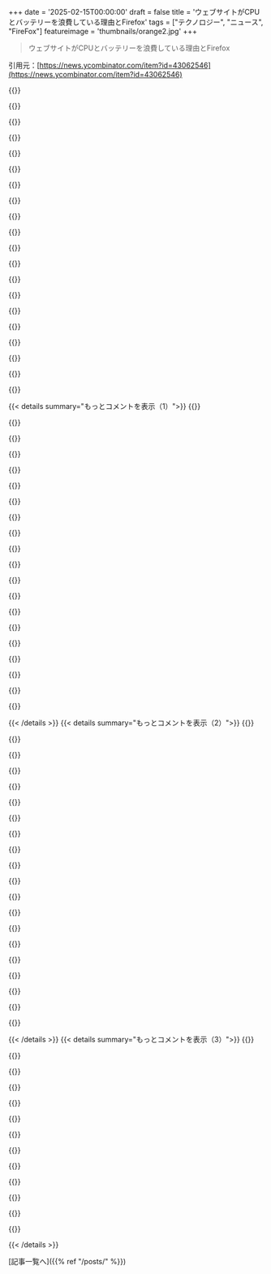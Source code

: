 +++
date = '2025-02-15T00:00:00'
draft = false
title = 'ウェブサイトがCPUとバッテリーを浪費している理由とFirefox'
tags = ["テクノロジー", "ニュース", "FireFox"]
featureimage = 'thumbnails/orange2.jpg'
+++

> ウェブサイトがCPUとバッテリーを浪費している理由とFirefox

引用元：[https://news.ycombinator.com/item?id=43062546](https://news.ycombinator.com/item?id=43062546)

{{<matomeQuote body="計画は進んでるし大事なことだから、早く修正したいと思ってるんだ。ただ、音声のコンテキストを一時停止するのは簡単じゃなくて、かなり複雑なんだよね。でも、他の人たちがやってるから、必ず解決するよ。" userName="padenot" createdAt="2025-02-15T22:31:56" color="#ff33a1">}}

{{<matomeQuote body="批判を個人的に受け取らないでね。最近、批判をフラストレーションと感じたオープンソースのメンテナが騒ぎを起こしたから。多くの人が言いたいことは分かってるから、時間が限られてる中でやってるってことを知っておいて。Firefoxの開発者たちがユーザーのために一生懸命やってるのを知ってるよ。" userName="zoogeny" createdAt="2025-02-16T00:07:48" color="#ff5c5c">}}

{{<matomeQuote body="長年のFirefoxユーザーで、変えるつもりはないよ。開発のことは分かるけど、今回は優先順位の問題だと思う。もっと良くなる可能性があるけど、それには時間と労力が必要。Mozillaはいろんなことに手を出してるけど、Firefoxは最も重要なものだと思うから、開発者にはチャンスを与えて欲しい。" userName="godelski" createdAt="2025-02-16T20:16:10" color="">}}

{{<matomeQuote body="ハードワークに感謝！Firefoxは本当に大事だと思ってる。" userName="JohnBooty" createdAt="2025-02-16T00:00:02" color="">}}

{{<matomeQuote body="Firefoxユーザーから感謝の気持ち！それと、OPはもう分かってるかもしれないけど、”完璧じゃないけど、十分良い”って感じ。" userName="darkwater" createdAt="2025-02-16T09:09:50" color="">}}

{{<matomeQuote body="ローカルで問題をデバッグすることで、Firefoxをもっと使えるようになりたい。どこから始めればいい？" userName="noah_buddy" createdAt="2025-02-16T02:00:08" color="">}}

{{<matomeQuote body="開発ドキュメントのインデックスがここにあるよ。デバッグに関する記事へのリンクもあるから、参考にしてみてね：<br>https://firefox-source-docs.mozilla.org/" userName="buovjaga" createdAt="2025-02-16T08:06:08" color="">}}

{{<matomeQuote body="ありがとう！" userName="noah_buddy" createdAt="2025-02-16T20:20:50" color="">}}

{{<matomeQuote body="文句を言う人の数十倍の人が、毎日Firefoxを愛用してるってことを知ってほしい！開発者たちが、クリックベイト的な記事から有益な内容を抽出できるよう願ってる。" userName="EasyMark" createdAt="2025-02-16T21:14:49" color="">}}

{{<matomeQuote body="このことについての言葉やエネルギーに感謝！" userName="patcon" createdAt="2025-02-15T22:46:45" color="">}}

{{<matomeQuote body="この件についての努力に感謝！”サイレンス時にサスペンド”以上の複雑さについての話を聞きたい人も多いはずだよ。リンクがあれば教えてほしい。" userName="JoshTriplett" createdAt="2025-02-16T11:07:47" color="">}}

{{<matomeQuote body="Bluetoothのレコードプレーヤーについてなんだけど、45回転を理解してないんだ。メーカーはアダプターを入れたのに。静かな部分でBluetoothが切れることもあって、”サイレンス”と”スリープ”の定義はどうなるの？" userName="genewitch" createdAt="2025-02-16T11:17:33" color="">}}

{{<matomeQuote body="なんでBluetooth付きのレコードプレーヤー持ってるんだろう。アナログ媒体のコンセプトに反してるんじゃない？" userName="2big2fail_47" createdAt="2025-02-16T22:10:25" color="">}}

{{<matomeQuote body="Firefoxユーザーからの大きな感謝！" userName="rambambram" createdAt="2025-02-16T12:32:51" color="">}}

{{<matomeQuote body="＞”すぐに直せるといいんだけど、長い間待たせてごめん。”<br>バグズリラの現状を二文で説明すると、こんな感じだね :P" userName="moffkalast" createdAt="2025-02-16T19:03:34" color="">}}

{{<matomeQuote body="Firefoxの開発にみんなが頑張ってるのほんと感謝！ありがと！" userName="Centigonal" createdAt="2025-02-16T01:46:00" color="">}}

{{<matomeQuote body="こういう問題が優先順位を上げてくれたらいいな。バッテリーを奪ったり変な動作が多いと、ユーザーはソフトウェアを使うのをやめちゃうからね。Firefoxが relevancyを維持・向上することが大事だと思う。ChromiumやBlinkに対抗するのはすごく難しいと思う。" userName="h14h" createdAt="2025-02-16T02:11:13" color="#45d325">}}

{{<matomeQuote body="ありがとう！あなたの努力でウェブがオープンに保たれてる。" userName="lknuth" createdAt="2025-02-16T00:33:30" color="#ff33a1">}}

{{<matomeQuote body="努力と進捗状況を共有してくれてありがとう。バグズリラで進捗を追えるリンクはあるの？" userName="pentagrama" createdAt="2025-02-16T00:06:31" color="">}}

{{<matomeQuote body="Linuxで変な音声の問題があってスピーカーのポップ音が出たり、新しいタブを開くと他のタブの音が永久に歪んで静的になることがある。これは不満ではなくて、ブラウザかオーディオシステムの問題なのかなってずっと思ってた。" userName="Glyptodon" createdAt="2025-02-16T04:34:34" color="">}}

{{< details summary="もっとコメントを表示（1）">}}
{{<matomeQuote body="この問題が発生した時、speech-dispatcherを無効にして消したら直った。音声合成のせいみたいで、使わないけど必要な人には面倒かも。" userName="kruffin" createdAt="2025-02-16T18:36:02" color="">}}

{{<matomeQuote body="ビデオ通話でこのフィードバックが来てる。ハイバーネーションやマイクの入力レベルが120％にリセットされることと関係があるのかなと思ってた。" userName="pacifika" createdAt="2025-02-16T14:47:27" color="">}}

{{<matomeQuote body="ありがとう！この記事には、なぜ無音の代わりにホワイトノイズが再生されるのかが書かれてない。" userName="zX41ZdbW" createdAt="2025-02-15T23:42:18" color="">}}

{{<matomeQuote body="もしかしたら、何も再生されていないのかも。オーディオセッションを開くとDAC/アンプが起動してアナログのノイズフロアが聞こえるのかも。それによって再生中のノイズは常に存在していて、無音の時に気づくことが多いのかも。コンピュータはオーディオには厳しい環境だし、外部オーディオインターフェースを使う方がいいかも。" userName="jsheard" createdAt="2025-02-15T23:49:01" color="#45d325">}}

{{<matomeQuote body="OPの問題はDiscordのウェブアプリが最悪な存在で数年前から知ってた。俺のシステムだと音が低電力状態になって、何かが復帰する時にポップ音が鳴るんだ。タブをミュートにして通知もオフにしても、時々発生してた。他のサイトも同じ問題があったけど、頻度は少なかった。結局、低電力状態を自動的に無効にして、バッテリーはちょっと使うことになったよ。" userName="joecool1029" createdAt="2025-02-16T04:24:04" color="">}}

{{<matomeQuote body="＞コンピュータはオーディオにとって本当に厳しい環境なんだ<br>昔は音が出るのが普通だったから、著者は今はマシだと思った方がいい。音源を使ってるPCは特にそうだね。あの頃のことを思い出すと、2000ドルのコンピュータを200ドルのステレオに変えるって話があった気がする。" userName="II2II" createdAt="2025-02-16T01:15:21" color="#ff33a1">}}

{{<matomeQuote body="携帯電話が近くにあったら、スピーカーからRFIが聞こえたのを忘れちゃダメだよ！電話が鳴る直前にノイズが聞こえるんだ！" userName="tonyarkles" createdAt="2025-02-16T03:32:14" color="">}}

{{<matomeQuote body="いくつかの素敵な電子音楽に使われてた！<br>Dual Band – GSM (1998): https://www.youtube.com/watch?v=ntKOJdht3t8<br>Mav – HGP (2005): https://www.youtube.com/watch?v=ZacenNeu4fw<br>Tatarola – Who Is Calling (2007): https://www.youtube.com/watch?v=hTOyaG7VYKw" userName="ltrls23" createdAt="2025-02-16T12:46:18" color="">}}

{{<matomeQuote body="スピーカーが電源入ってる時、実際のラジオ放送も聞こえたことがあったな。マジで狂気だよ！" userName="andrecarini" createdAt="2025-02-16T04:49:17" color="">}}

{{<matomeQuote body="この技術には驚かされる。ラジオはシンプルだけど広く存在する技術で、ラジオ用じゃないものでも信号をキャッチして再生しちゃう。なくならないことを願ってる。" userName="cafeinux" createdAt="2025-02-16T08:11:01" color="">}}

{{<matomeQuote body="子供の頃、強力なAM放送の660KHZから6km以内で生活してたんだ。幸運にもストーブの煙突と家のアルミ裏の断熱材のおかげで、周波数で共鳴する受信機ができてた。感電もあったし、音が常に流れてて普通だと思ってた。電子工学に興味を持つきっかけになった。" userName="K0balt" createdAt="2025-02-16T12:13:21" color="#ff33a1">}}

{{<matomeQuote body="＞外部の電話が届かないリスナー向けのバス中継メッセージって興味深いね！<br>それってどんなメッセージだったの？" userName="lxgr" createdAt="2025-02-16T14:22:20" color="#ff5c5c">}}

{{<matomeQuote body="川の上流に行くっていうメッセージや、誰かが亡くなったとか、葬式のこととか、町に誰かが来てるとか。" userName="K0balt" createdAt="2025-02-16T19:46:51" color="">}}

{{<matomeQuote body="素晴らしい話、シェアしてくれてありがとう！" userName="andrecarini" createdAt="2025-02-18T03:16:39" color="">}}

{{<matomeQuote body="＞電話が鳴る直前にノイズが聞こえたってこと、あんまり考えたことなかったけど、実際に経験してたら信じられないと感じる。" userName="Semaphor" createdAt="2025-02-16T08:30:59" color="">}}

{{<matomeQuote body="それは偶然だけどすごく役立つ機能だった！" userName="TeMPOraL" createdAt="2025-02-16T08:53:33" color="">}}

{{<matomeQuote body="システムの状態をバスの活動音から推測できることもあったよね！" userName="myself248" createdAt="2025-02-16T13:57:42" color="">}}

{{<matomeQuote body="CRT時代は、ウェブサイトをスクロールするたびにスピーカーから音が出てたのは笑った。" userName="Asooka" createdAt="2025-02-16T16:59:28" color="">}}

{{<matomeQuote body="それ聞けてよかった！高優先度のバグとして扱うべきだね。Firefoxの開発ありがとう！" userName="h43z" createdAt="2025-02-16T14:18:16" color="#38d3d3">}}

{{<matomeQuote body="Firefoxの開発、ほんと感謝！" userName="4ndrewl" createdAt="2025-02-16T08:20:28" color="">}}


{{< /details >}}
{{< details summary="もっとコメントを表示（2）">}}
{{<matomeQuote body="音を鳴らさずにオーディオコンテキストを開くのはボット検出の手段かも。異なるブラウザエンジンやOSでは音声処理が異なるから、無音の音を再生して記録すると特徴が出るんだ。" userName="mike_d" createdAt="2025-02-15T22:13:40" color="#ff5733">}}

{{<matomeQuote body="ブラウザやウェブの標準化の人たち、API作りすぎて悪用されること考えないで進めてる気がする。" userName="zie" createdAt="2025-02-16T03:00:45" color="">}}

{{<matomeQuote body="考えたんだろうけど、フィンガープリンティングって簡単すぎるし、根本から始めても止めるの難しいよね。" userName="IshKebab" createdAt="2025-02-16T07:58:43" color="">}}

{{<matomeQuote body="俺は少数派かもしれないけど、99.99%のサイトに音を出させたくない。残りのサイトでも音なしで過ごせるよ。" userName="account42" createdAt="2025-02-17T12:43:14" color="">}}

{{<matomeQuote body="このAPIを作った企業を見れば、彼らがどう悪用できるか考えたのは明らかだ。" userName="account42" createdAt="2025-02-17T12:41:26" color="">}}

{{<matomeQuote body="ボットを騙すためにオーディオコンテキストをシミュレートするプラグインも出回ってるらしい。驚きだ。" userName="x0054" createdAt="2025-02-16T00:23:33" color="#ff5733">}}

{{<matomeQuote body="Cloudflareがこれを実装して、俺のブラウジングの自由をさらに奪うのが待ち遠しい。CPUサイクルも無駄にしそうだ。" userName="czk" createdAt="2025-02-15T23:09:00" color="">}}

{{<matomeQuote body="彼らのボットチェックが、すでにそういうことをやっている可能性もあるよね。Web Audioは昔からあるし。" userName="jsheard" createdAt="2025-02-15T23:19:28" color="">}}

{{<matomeQuote body="ほんと、このホワイトノイズに悩まされてたけど、原因を探せなかったんだよね。タブに”再生中”のアイコンが出なくて、タブをミュートしても音は止まらないし、Windowsの音量ミキサーでFirefoxをミュートしてもダメだった。デスクトップユーザーにはこのアドオンあまり良くないかも。ホワイトノイズが頻繁に始まったり止まったりするのが余計にうざい。" userName="pianom4n" createdAt="2025-02-15T22:15:21" color="">}}

{{<matomeQuote body="＞ 大音量ミキサーでFirefoxをミュートしてもダメなんて言ってるけど、これはFirefoxのバグってこと？" userName="sneak" createdAt="2025-02-16T00:54:14" color="">}}

{{<matomeQuote body="必ずしも。現代のWindowsではアプリとは別に新しいミキサー／メディアソースを作れるから、アプリの音と別のメディア音を持てるよ。" userName="ComputerGuru" createdAt="2025-02-16T04:49:37" color="">}}

{{<matomeQuote body="自分はデスクトップで拡張機能を使って問題なかった。どんなサイトを訪れるかによるんじゃないかな。頻繁に音が出るサイトには拡張機能をオフにしたほうがいいかも。" userName="h43z" createdAt="2025-02-16T14:20:58" color="">}}

{{<matomeQuote body="出力がアイドル状態になると、デジタルSPDIF信号が同期を失う。再同期はプレイバックが始まった時に即時じゃなくて、最初の1秒くらい音が失われるんだ。データをラインに送り出さず出力を常にオープンに保つプログラムを書いたけど、ノートPCに関してはエネルギー節約が重要だよね。" userName="cosmotic" createdAt="2025-02-15T22:30:11" color="#ff33a1">}}

{{<matomeQuote body="MacbookのFiiO K3 DACでほんとイライラした。システム音が遅延するせいで鳴らないことが多かった。Windowsのドライバにはストリームを常にオンにするオプションがあるけど、MacOSにもあればいいのに…。" userName="russelg" createdAt="2025-02-16T03:02:28" color="">}}

{{<matomeQuote body="同じように自分もUSB DAC用にちょっとした工夫をしてて、ログイン時に`play -qn &`を始めるだけだった。" userName="PeakKS" createdAt="2025-02-16T01:41:42" color="">}}

{{<matomeQuote body="自分の解決策よりずっと優雅な方法だね。" userName="cosmotic" createdAt="2025-02-16T18:00:10" color="">}}

{{<matomeQuote body="あ！これでAndroidのFirefoxで発生した問題が説明できるかも。時々、電話が突然10GB/日もデータを使って困ってたんだ。ニュースサイトが音声を流して新しい広告をリピートしていたせいで、タブがスリープ状態にならなかったんだ。繰り返し請求が馬鹿らしくなってChromeに切り替えた。" userName="brilee" createdAt="2025-02-16T16:51:22" color="#ff5c5c">}}

{{<matomeQuote body="自分も似たような現象に気付いてたけど、サイトが本当にオーディオコンテキストを開いているのか、それともFirefox内部の問題なのかはわからない。YouTubeやWeb Audio APIを使ってないサイトでも起こるから。バッテリーの持ちがめちゃくちゃ悪くなって、Firefoxを捨てたくはないけど、他のブラウザに切り替えようと思ってる。" userName="lxgr" createdAt="2025-02-16T14:06:23" color="#ff5c5c">}}

{{<matomeQuote body="Chromiumのコードはここにある：<br><br>https://source.chromium.org/chromium/chromium/src/+/main:med...<br>サイレンスを30秒ぐらい検出すると、OSオーディオデバイスによるシンクから無効なシンクに切り替わるみたい。音声デバイスとは異なるクロックを使用しているから、最後にそのコンテキストが使われると特定の音調で歪むことがあるって報告もある。記事に載ってるサスペンド・リジュームAPIを使うのが回避策だよ。" userName="DaleCurtis" createdAt="2025-02-16T18:44:07" color="">}}

{{<matomeQuote body="audioContextの実装の詳細は分からないけど、ちょっと賢くてダイナミックにできてると思う。通知音を鳴らすのが、D3でSVGを描くより複雑な気がする。もっと効率的なAPIで通知ハンドラーを登録するサービスワーカーのフックがあればいいな。" userName="Already__Taken" createdAt="2025-02-16T12:03:33" color="">}}


{{< /details >}}
{{< details summary="もっとコメントを表示（3）">}}
{{<matomeQuote body="音が聞こえるべきなん？MacOSのFirefox 134.0.1だけど、音が全然聞こえない。" userName="martin_a" createdAt="2025-02-15T22:05:53" color="">}}

{{<matomeQuote body="音は聞こえないけど、著者のデモページの音再生ボタンをクリックしたら、消費電力が約１増えた。" userName="kkarpkkarp" createdAt="2025-02-15T23:02:33" color="">}}

{{<matomeQuote body="FirefoxのAndroid版で、ほんの少しホワイトノイズが聞こえる！" userName="TrianguloY" createdAt="2025-02-15T22:07:53" color="">}}

{{<matomeQuote body="ありがと！これでhttps://www.dr.dk/のフロントページが直った。" userName="kseistrup" createdAt="2025-02-16T19:13:04" color="">}}

{{<matomeQuote body="休止中のAudioContextが白いノイズを出してる理由ってなんなん？" userName="Traubenfuchs" createdAt="2025-02-16T08:40:52" color="">}}

{{<matomeQuote body="AudioContext自体がホワイトノイズの原因じゃないよ。音声DACが電源オンになることによって、自身がノイズを出すかもしれない。" userName="spiffyk" createdAt="2025-02-16T09:07:09" color="">}}

{{<matomeQuote body="ブラウザやOSのサウンドサーバーが、“サイレンス”と“何も再生されていない”を区別できるのか、ずっと気になってた。Bluetoothのオーディオデバイスに関わる重要な差なんだけど、APIはどうなの？" userName="lxgr" createdAt="2025-02-16T14:57:00" color="">}}

{{<matomeQuote body="一般的には、サイレンスと何も再生していないのは違う。オーディオソースを作成して、下の層がバッファを渡してくるパターンもある。アプリと物理音声の間にはたくさんの層があって、その分電力を消費する。" userName="Sidnicious" createdAt="2025-02-16T18:08:26" color="#ff5733">}}

{{<matomeQuote body="確かに、検出することは可能で、必要な場合は下の層がそうしてる。Firefoxが“音声再生中”的なタブインジケーターを追加したとき、初めはサイレンスでも表示されてたけど、その後静かな部分はインジケーターが消えるようになった。" userName="spiffyk" createdAt="2025-02-18T11:07:08" color="">}}

{{<matomeQuote body="同じ問題がAndroidデバイスでも起こるんだろうか。" userName="Jotalea" createdAt="2025-02-17T00:25:26" color="">}}

{{<matomeQuote body="“ウェブサイトが微かに聞こえる音で人の心を操る”っていう陰謀論が想像できる。" userName="NooneAtAll3" createdAt="2025-02-16T09:59:20" color="">}}

{{<matomeQuote body="抽象化層は難しいしバグもある。抽象化層を減らす方法を考えた方がいい。仮想マシンで動かすんじゃなくて、直接機械語にコンパイルすればもっと効率が良くなるかも。" userName="immibis" createdAt="2025-02-16T13:53:12" color="">}}

{{<matomeQuote body="これは機械言語とVMの話じゃないね。確かに抽象化レイヤーは存在するけど、理由はしっかりしてるよ。例えば、全てのブラウザタブがサウンドハードウェアに対して排他的にアクセスするのは、音量調整なんかも含まれるからマズいんだ。これじゃ複数のアプリやタブから音を混ぜることもできないから、これは必須だよね。" userName="lxgr" createdAt="2025-02-16T14:59:22" color="#ff33a1">}}


{{< /details >}}


[記事一覧へ]({{% ref "/posts/" %}})
